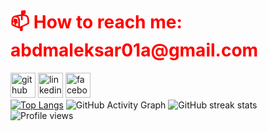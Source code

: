 <div>
<h1  style="color:red">📫 How to reach me: abdmaleksar01a@gmail.com  </h1>
<a href="https://github.com/12abdulmalek"><img src='https://cdn.jsdelivr.net/npm/simple-icons@3.0.1/icons/github.svg' alt='github' height='40'></a>  <a href="https://www.linkedin.com/in/abdul-malek-sarkar-3053271b2/"><img src='https://cdn.jsdelivr.net/npm/simple-icons@3.0.1/icons/linkedin.svg' alt='linkedin' height='40'></a>  <a href="https://www.facebook.com/profile.php?id=100059345949896"><img src='https://cdn.jsdelivr.net/npm/simple-icons@3.0.1/icons/facebook.svg' alt='facebook' height='40'></a><br><a href="https://github.com/anuraghazra/github-readme-stats"><img src="https://github-readme-stats.vercel.app/api/top-langs/?username=12abdulmalek" alt="Top Langs"></a>
<img src="https://activity-graph.herokuapp.com/graph?username=12abdulmalek" alt="GitHub Activity Graph"> 
<img src="https://github-readme-streak-stats.herokuapp.com/?user=12abdulmalek" alt="GitHub streak stats"><br><img src="https://gpvc.arturio.dev/12abdulmalek" alt="Profile views"> 
</div>
